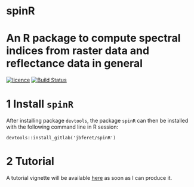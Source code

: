# __spinR__ 

# An R package to compute spectral indices from raster data and reflectance data in general

[![licence](https://img.shields.io/badge/Licence-GPL--3-blue.svg)](https://www.r-project.org/Licenses/GPL-3)
[![Build Status](https://gitlab.com/jbferet/prosail/badges/master/pipeline.svg)](https://gitlab.com/jbferet/prosail/pipelines/latest)

# 1 Install `spinR`

After installing package `devtools`, the package `spinR` can then be installed with the following command line in R session:
```
devtools::install_gitlab('jbferet/spinR')
```

# 2 Tutorial

<!-- README.md is generated from README.Rmd. Please edit that file -->

<!-- ```{r include = FALSE} -->
<!-- knitr::opts_chunk$set( -->
<!--   collapse = TRUE, -->
<!--   comment = "#>", -->
<!--   fig.path = "man/figures/README-", -->
<!--   out.width = "100%" -->
<!-- ) -->
<!-- ``` -->

A tutorial vignette will be available [here](https://jbferet.gitlab.io/spinR/articles/spinR1.html) as soon as I can produce it.

